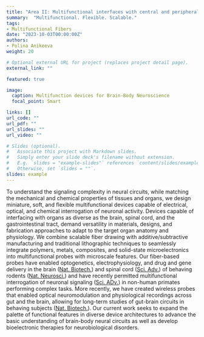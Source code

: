 ```yaml
---
title: "Area II: Multifunctional interfaces with central and peripheral nervous systems"
summary:  "Multifunctional. Flexible. Scalable."
tags:
- Multifunctional Fibers
date: "2023-10-03T00:00:00Z"
authors:
- Polina Anikeeva
weight: 20

# Optional external URL for project (replaces project detail page).
external_link: ""

featured: true

image:
  caption: Multifunction devices for Brain-Body Neuroscience
  focal_point: Smart

links: []
url_code: ""
url_pdf: ""
url_slides: ""
url_video: ""

# Slides (optional).
#   Associate this project with Markdown slides.
#   Simply enter your slide deck's filename without extension.
#   E.g. `slides = "example-slides"` references `content/slides/example-slides.md`.
#   Otherwise, set `slides = ""`.
slides: example
---
```


To understand the signaling complexity in neural circuits, while matching the mechanical and chemical properties of tissues and organs, we design miniature, soft,  and flexible multifunctional devices capable of electrical, optical, and chemical interrogation of neuronal activity. Devices capable of interfacing with organs as diverse as the brain, spinal cord, and the gastrointestinal tract, demand versatility in materials, designs, and fabrication approaches to adapt to the target organ anatomy and physiology. We combine scalable fiber drawing with additive/subtractive manufacturing and traditional lithographic techniques to seamlessly integrate polymers, metals, composites, and solid-state microelectronics into multifunctional probes with microscale features. Our fiber-based probes have enabled optogenetics, electrophysiology, and drug and gene delivery in the brain ([Nat. Biotech.](../../publication/canales-2015-multifunctional/)) and spinal cord ([Sci. Adv.](../../publication/lu-2017-flexible/)) of behaving rodents ([Nat. Neurosci.](../../publication/park-2017-one/)) and have recently permitted multifunctional interrogation of neuronal signaling ([Sci. ADv.](../../publication/garwood-2022-multifunctional/)) in non-human primates performing complex tasks. More recently, we have created wireless probes that enabled optical neuromodulation and physiological recordings across gut and the brain, allowing for long-term studies of gut-brain circuits in behaving subjects ([Nat. Biotech.](../../publication/shahriari-2023-multifunctional/)). Our current work seeks to expand the palette of functional features in diverse device architectures to advance the basic  understanding of brain-body neural circuits as well as develop bioelectronic therapies for neurobiological disorders.
